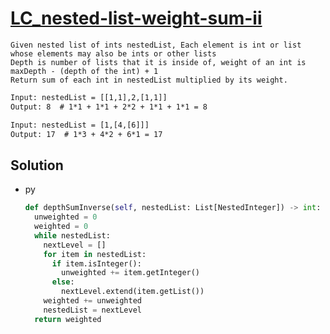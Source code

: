 # [LC_nested-list-weight-sum-ii](https://leetcode.com/problems/nested-list-weight-sum-ii)

```en
Given nested list of ints nestedList, Each element is int or list whose elements may also be ints or other lists
Depth is number of lists that it is inside of, weight of an int is maxDepth - (depth of the int) + 1
Return sum of each int in nestedList multiplied by its weight.
```

```txt
Input: nestedList = [[1,1],2,[1,1]]
Output: 8  # 1*1 + 1*1 + 2*2 + 1*1 + 1*1 = 8

Input: nestedList = [1,[4,[6]]]
Output: 17  # 1*3 + 4*2 + 6*1 = 17
```

## Solution

* py

  ```py
  def depthSumInverse(self, nestedList: List[NestedInteger]) -> int:
    unweighted = 0
    weighted = 0
    while nestedList:
      nextLevel = []
      for item in nestedList:
        if item.isInteger():
          unweighted += item.getInteger()
        else:
          nextLevel.extend(item.getList())
      weighted += unweighted
      nestedList = nextLevel
    return weighted
  ```
